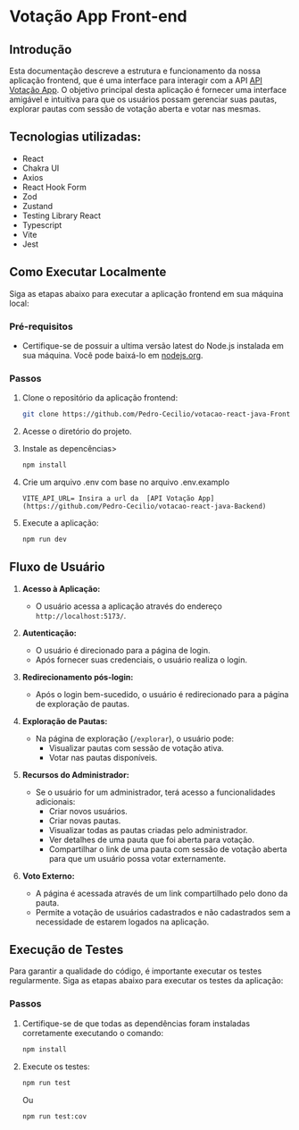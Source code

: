 # Votação App Front-end

## Introdução
Esta documentação descreve a estrutura e funcionamento da nossa aplicação frontend, que é uma interface para interagir com a API [API Votação App](https://github.com/Pedro-Cecilio/votacao-react-java-Backend). O objetivo principal desta aplicação é fornecer uma interface amigável e intuitiva para que os usuários possam gerenciar suas pautas, explorar pautas com sessão de votação aberta e votar nas mesmas.

## Tecnologias utilizadas:

- React
- Chakra UI
- Axios
- React Hook Form
- Zod
- Zustand
- Testing Library React
- Typescript
- Vite
- Jest


## Como Executar Localmente

Siga as etapas abaixo para executar a aplicação frontend em sua máquina local:

### Pré-requisitos

- Certifique-se de possuir a ultima versão latest do Node.js instalada em sua máquina. Você pode baixá-lo em [nodejs.org](https://nodejs.org/en).

### Passos

1. Clone o repositório da aplicação frontend:

   ```bash
   git clone https://github.com/Pedro-Cecilio/votacao-react-java-Frontend.git
   
2. Acesse o diretório do projeto.
3. Instale as depencências>
     ``` bash
     npm install

4. Crie um arquivo .env com base no arquivo .env.examplo
     ``` dotenv
    VITE_API_URL= Insira a url da  [API Votação App](https://github.com/Pedro-Cecilio/votacao-react-java-Backend)
     
5. Execute a aplicação:
   ``` bash
   npm run dev
   ```


## Fluxo de Usuário

1. **Acesso à Aplicação:**
   - O usuário acessa a aplicação através do endereço `http://localhost:5173/`.

2. **Autenticação:**
   - O usuário é direcionado para a página de login.
   - Após fornecer suas credenciais, o usuário realiza o login.

3. **Redirecionamento pós-login:**
   - Após o login bem-sucedido, o usuário é redirecionado para a página de exploração de pautas.

4. **Exploração de Pautas:**
   - Na página de exploração (`/explorar`), o usuário pode:
     - Visualizar pautas com sessão de votação ativa.
     - Votar nas pautas disponíveis.

5. **Recursos do Administrador:**
   - Se o usuário for um administrador, terá acesso a funcionalidades adicionais:
     - Criar novos usuários.
     - Criar novas pautas.
     - Visualizar todas as pautas criadas pelo administrador.
     - Ver detalhes de uma pauta que foi aberta para votação.
     - Compartilhar o link de uma pauta com sessão de votação aberta para que um usuário possa votar externamente.

6. **Voto Externo:**
   - A página é acessada através de um link compartilhado pelo dono da pauta.
   - Permite a votação de usuários cadastrados e não cadastrados sem a necessidade de estarem logados na aplicação.



## Execução de Testes

Para garantir a qualidade do código, é importante executar os testes regularmente. Siga as etapas abaixo para executar os testes da aplicação:

### Passos

1. Certifique-se de que todas as dependências foram instaladas corretamente executando o comando:

   ```bash
   npm install

2. Execute os testes:
    ```bash
    npm run test
    ```
    Ou
    ```bash
    npm run test:cov
    ```
